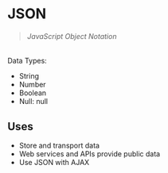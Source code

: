 # JSON

> ###### JavaScript Object Notation

Data Types:
- String
- Number
- Boolean
- Null: null


## Uses

- Store and transport data
- Web services and APIs provide public data
- Use JSON with AJAX